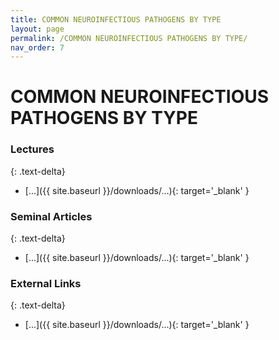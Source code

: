 ```yaml
---
title: COMMON NEUROINFECTIOUS PATHOGENS BY TYPE
layout: page
permalink: /COMMON NEUROINFECTIOUS PATHOGENS BY TYPE/
nav_order: 7
---
```


# COMMON NEUROINFECTIOUS PATHOGENS BY TYPE     

### Lectures
{: .text-delta}
* [...]({{ site.baseurl }}/downloads/...){: target='_blank' }

### Seminal Articles
{: .text-delta}
* [...]({{ site.baseurl }}/downloads/...){: target='_blank' }

### External Links
{: .text-delta}
* [...]({{ site.baseurl }}/downloads/...){: target='_blank' }
